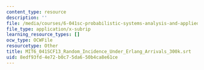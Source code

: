 ```yaml
---
content_type: resource
description: ''
file: /media/courses/6-041sc-probabilistic-systems-analysis-and-applied-probability-fall-2013/8edf93fd4e72b0c75da650b4ca8e61ce_MIT6_041SCF13_Random_Incidence_Under_Erlang_Arrivals_300k.srt
file_type: application/x-subrip
learning_resource_types: []
ocw_type: OCWFile
resourcetype: Other
title: MIT6_041SCF13_Random_Incidence_Under_Erlang_Arrivals_300k.srt
uid: 8edf93fd-4e72-b0c7-5da6-50b4ca8e61ce
---
```

